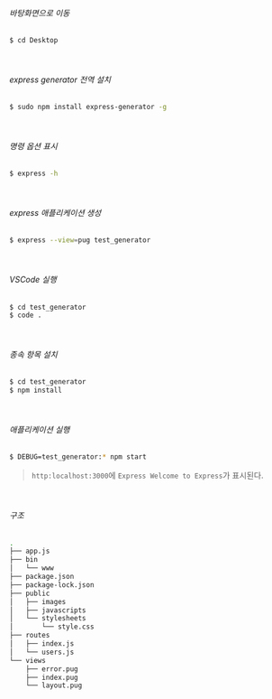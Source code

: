 ###### 바탕화면으로 이동

```bash
$ cd Desktop
```

<br>

###### express generator 전역 설치

```bash
$ sudo npm install express-generator -g
```

<br>

###### 명령 옵션 표시

```bash
$ express -h
```

<br>

###### express 애플리케이션 생성

```bash
$ express --view=pug test_generator
```

<br>

###### VSCode 실행

```bash
$ cd test_generator
$ code .
```

<br>

###### 종속 항목 설치

```bash
$ cd test_generator
$ npm install
```

<br>

###### 애플리케이션 실행

```bash
$ DEBUG=test_generator:* npm start
```

> `http:localhost:3000`에 `Express Welcome to Express`가 표시된다.

<br>

###### 구조

```bash
.
├── app.js
├── bin
│   └── www
├── package.json
├── package-lock.json
├── public
│   ├── images
│   ├── javascripts
│   └── stylesheets
│       └── style.css
├── routes
│   ├── index.js
│   └── users.js
└── views
    ├── error.pug
    ├── index.pug
    └── layout.pug
```

<br>

<br>